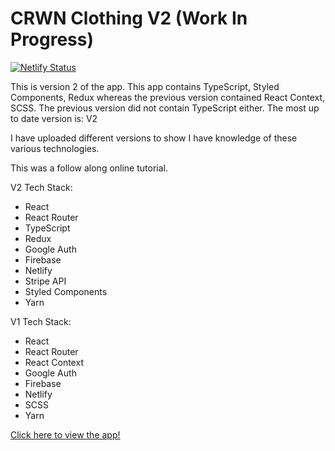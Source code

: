 # CRWN Clothing V2 (Work In Progress)

[![Netlify Status](https://api.netlify.com/api/v1/badges/467993db-5ac7-4579-b090-d5f6fdbb1918/deploy-status)](https://app.netlify.com/sites/crwn-clothing-fullstackryan/deploys)

<p>This is version 2 of the app. This app contains TypeScript, Styled Components, Redux whereas the previous version contained React Context, SCSS. The previous version did not contain TypeScript either. The most up to date version is: V2 </p>

<p>I have uploaded different versions to show I have knowledge of these various technologies.</p>

<p>This was a follow along online tutorial.</p>

V2 Tech Stack: 

- React
- React Router
- TypeScript
- Redux
- Google Auth
- Firebase
- Netlify
- Stripe API
- Styled Components
- Yarn


V1 Tech Stack: 

- React
- React Router
- React Context
- Google Auth
- Firebase
- Netlify
- SCSS
- Yarn

[Click here to view the app!](https://crwn-clothing-fullstackryan.netlify.app/)